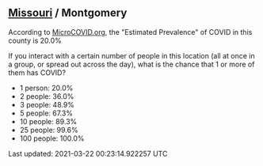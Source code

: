 
## [Missouri](/united-states/missouri) / Montgomery

According to [MicroCOVID.org](http://microcovid.org),
the "Estimated Prevalence" of COVID in this county is 20.0%

If you interact with a certain number of people in this location
(all at once in a group, or spread out across the day), what is the chance that
1 or more of them has COVID?

- 1 person: 20.0%
- 2 people: 36.0%
- 3 people: 48.9%
- 5 people: 67.3%
- 10 people: 89.3%
- 25 people: 99.6%
- 100 people: 100.0%

Last updated: 2021-03-22 00:23:14.922257 UTC

